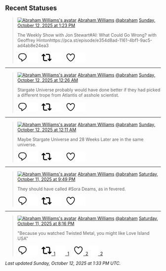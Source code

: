 ## Recent Statuses

> <a href="https://indieweb.social/@abraham"><img alt="Abraham Williams's avatar" src="https://cdn.masto.host/indiewebsocial/accounts/avatars/109/292/540/382/343/163/original/d00f2e03ce9c85b1.jpg" height="24" width="24" ></a> [Abraham Williams](https://indieweb.social/@abraham) [@abraham](https://indieweb.social/@abraham) [Sunday, October 12, 2025 at 1:23 PM](https://indieweb.social/@abraham/115361407864646870)
>
> The Weekly Show with Jon Stewart#AI: What Could Go Wrong? with Geoffrey Hintonhttps://pca.st/episode/e354d8ad-1161-4bf1-9ac5-ad4ab8e24ea3
>
> [![Reply](./images/reply_light.svg#gh-light-mode-only "Reply")](https://indieweb.social/@abraham/115361407864646870#gh-light-mode-only)[![Reply](./images/reply.svg#gh-dark-mode-only "Reply")](https://indieweb.social/@abraham/115361407864646870#gh-dark-mode-only)&emsp;[![Boost](./images/retweet_light.svg#gh-light-mode-only "Boost")](https://indieweb.social/@abraham/115361407864646870#gh-light-mode-only)[![Boost](./images/retweet.svg#gh-dark-mode-only "Boost")](https://indieweb.social/@abraham/115361407864646870#gh-dark-mode-only)&emsp;[![Favorite](./images/like_light.svg#gh-light-mode-only "Favorite")](https://indieweb.social/@abraham/115361407864646870#gh-light-mode-only)[![Favorite](./images/like.svg#gh-dark-mode-only "Favorite")](https://indieweb.social/@abraham/115361407864646870#gh-dark-mode-only)


---

> <a href="https://indieweb.social/@abraham"><img alt="Abraham Williams's avatar" src="https://cdn.masto.host/indiewebsocial/accounts/avatars/109/292/540/382/343/163/original/d00f2e03ce9c85b1.jpg" height="24" width="24" ></a> [Abraham Williams](https://indieweb.social/@abraham) [@abraham](https://indieweb.social/@abraham) [Sunday, October 12, 2025 at 12:26 AM](https://indieweb.social/@abraham/115358352331872661)
>
> Stargate Universe probably would have done better if they had picked a different trope from Atlantis of asshole scientist.
>
> [![Reply](./images/reply_light.svg#gh-light-mode-only "Reply")](https://indieweb.social/@abraham/115358352331872661#gh-light-mode-only)[![Reply](./images/reply.svg#gh-dark-mode-only "Reply")](https://indieweb.social/@abraham/115358352331872661#gh-dark-mode-only)&emsp;[![Boost](./images/retweet_light.svg#gh-light-mode-only "Boost")](https://indieweb.social/@abraham/115358352331872661#gh-light-mode-only)[![Boost](./images/retweet.svg#gh-dark-mode-only "Boost")](https://indieweb.social/@abraham/115358352331872661#gh-dark-mode-only)&emsp;[![Favorite](./images/like_light.svg#gh-light-mode-only "Favorite")](https://indieweb.social/@abraham/115358352331872661#gh-light-mode-only)[![Favorite](./images/like.svg#gh-dark-mode-only "Favorite")](https://indieweb.social/@abraham/115358352331872661#gh-dark-mode-only)


---

> <a href="https://indieweb.social/@abraham"><img alt="Abraham Williams's avatar" src="https://cdn.masto.host/indiewebsocial/accounts/avatars/109/292/540/382/343/163/original/d00f2e03ce9c85b1.jpg" height="24" width="24" ></a> [Abraham Williams](https://indieweb.social/@abraham) [@abraham](https://indieweb.social/@abraham) [Sunday, October 12, 2025 at 12:11 AM](https://indieweb.social/@abraham/115358295158766014)
>
> Maybe Stargate Universe and 28 Weeks Later are in the same universe.
>
> [![Reply](./images/reply_light.svg#gh-light-mode-only "Reply")](https://indieweb.social/@abraham/115358295158766014#gh-light-mode-only)[![Reply](./images/reply.svg#gh-dark-mode-only "Reply")](https://indieweb.social/@abraham/115358295158766014#gh-dark-mode-only)&emsp;[![Boost](./images/retweet_light.svg#gh-light-mode-only "Boost")](https://indieweb.social/@abraham/115358295158766014#gh-light-mode-only)[![Boost](./images/retweet.svg#gh-dark-mode-only "Boost")](https://indieweb.social/@abraham/115358295158766014#gh-dark-mode-only)&emsp;[![Favorite](./images/like_light.svg#gh-light-mode-only "Favorite")](https://indieweb.social/@abraham/115358295158766014#gh-light-mode-only)[![Favorite](./images/like.svg#gh-dark-mode-only "Favorite")](https://indieweb.social/@abraham/115358295158766014#gh-dark-mode-only)


---

> <a href="https://indieweb.social/@abraham"><img alt="Abraham Williams's avatar" src="https://cdn.masto.host/indiewebsocial/accounts/avatars/109/292/540/382/343/163/original/d00f2e03ce9c85b1.jpg" height="24" width="24" ></a> [Abraham Williams](https://indieweb.social/@abraham) [@abraham](https://indieweb.social/@abraham) [Saturday, October 11, 2025 at 9:49 PM](https://indieweb.social/@abraham/115357735731887951)
>
> They should have called #Sora Deams, as in fevered.
>
> [![Reply](./images/reply_light.svg#gh-light-mode-only "Reply")](https://indieweb.social/@abraham/115357735731887951#gh-light-mode-only)[![Reply](./images/reply.svg#gh-dark-mode-only "Reply")](https://indieweb.social/@abraham/115357735731887951#gh-dark-mode-only)&emsp;[![Boost](./images/retweet_light.svg#gh-light-mode-only "Boost")](https://indieweb.social/@abraham/115357735731887951#gh-light-mode-only)[![Boost](./images/retweet.svg#gh-dark-mode-only "Boost")](https://indieweb.social/@abraham/115357735731887951#gh-dark-mode-only)&emsp;[![Favorite](./images/like_light.svg#gh-light-mode-only "Favorite")](https://indieweb.social/@abraham/115357735731887951#gh-light-mode-only)[![Favorite](./images/like.svg#gh-dark-mode-only "Favorite")](https://indieweb.social/@abraham/115357735731887951#gh-dark-mode-only)


---

> <a href="https://indieweb.social/@abraham"><img alt="Abraham Williams's avatar" src="https://cdn.masto.host/indiewebsocial/accounts/avatars/109/292/540/382/343/163/original/d00f2e03ce9c85b1.jpg" height="24" width="24" ></a> [Abraham Williams](https://indieweb.social/@abraham) [@abraham](https://indieweb.social/@abraham) [Saturday, October 11, 2025 at 8:16 PM](https://indieweb.social/@abraham/115357369823394520)
>
> &quot;Because you watched Twisted Metal, you might like Love Island USA&quot;
>
> [![Reply](./images/reply_light.svg#gh-light-mode-only "Reply")](https://indieweb.social/@abraham/115357369823394520#gh-light-mode-only)[![Reply](./images/reply.svg#gh-dark-mode-only "Reply")](https://indieweb.social/@abraham/115357369823394520#gh-dark-mode-only)&emsp;[![Boost](./images/retweet_light.svg#gh-light-mode-only "Boost")&ensp;1](https://indieweb.social/@abraham/115357369823394520#gh-light-mode-only)[![Boost](./images/retweet.svg#gh-dark-mode-only "Boost")&ensp;1](https://indieweb.social/@abraham/115357369823394520#gh-dark-mode-only)&emsp;[![Favorite](./images/like_light.svg#gh-light-mode-only "Favorite")&ensp;2](https://indieweb.social/@abraham/115357369823394520#gh-light-mode-only)[![Favorite](./images/like.svg#gh-dark-mode-only "Favorite")&ensp;2](https://indieweb.social/@abraham/115357369823394520#gh-dark-mode-only)


_Last updated Sunday, October 12, 2025 at 1:33 PM UTC._

